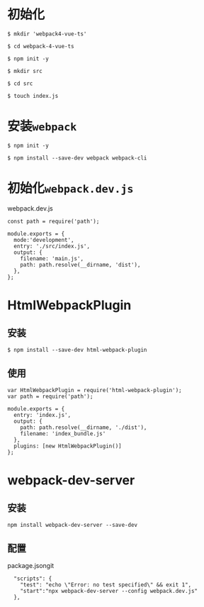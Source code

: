 # 初始化
 ```
 $ mkdir 'webpack4-vue-ts'

 $ cd webpack-4-vue-ts
 
 $ npm init -y
 
 $ mkdir src
 
 $ cd src
 
 $ touch index.js
 ```
# 安装`webpack`

```
$ npm init -y

$ npm install --save-dev webpack webpack-cli

```
# 初始化`webpack.dev.js`

webpack.dev.js
```
const path = require('path');

module.exports = {
  mode:'development',
  entry: './src/index.js',
  output: {
    filename: 'main.js',
    path: path.resolve(__dirname, 'dist'),
  },
};
```


# HtmlWebpackPlugin
## 安装
```
$ npm install --save-dev html-webpack-plugin
```
## 使用
```
var HtmlWebpackPlugin = require('html-webpack-plugin');
var path = require('path');

module.exports = {
  entry: 'index.js',
  output: {
    path: path.resolve(__dirname, './dist'),
    filename: 'index_bundle.js'
  },
  plugins: [new HtmlWebpackPlugin()]
};
```
# webpack-dev-server
## 安装
```
npm install webpack-dev-server --save-dev
```
##  配置
package.jsongit
```
  "scripts": {
    "test": "echo \"Error: no test specified\" && exit 1",
    "start":"npx webpack-dev-server --config webpack.dev.js"
  },

```